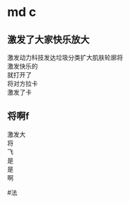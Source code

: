 # md c

## 激发了大家快乐放大
 
激发动力科技发达垃圾分类扩大肌肤轮廓将  
激发快乐的  
就打开了  
将对方拉卡  
激发了卡
  
## 将啊f

激发大  
将  
飞  
是  
是  
啊 
 
#法
